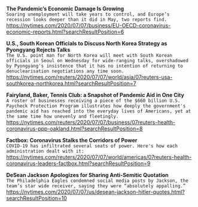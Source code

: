 **The Pandemic’s Economic Damage Is Growing**\
`Soaring unemployment will take years to control, and Europe’s recession looks deeper than it did in May, two reports find.`\
https://nytimes.com/2020/07/07/business/EU-OECD-coronavirus-economic-reports.html?searchResultPosition=6

**U.S., South Korean Officials to Discuss North Korea Strategy as Pyongyang Rejects Talks**\
`The U.S. point man for North Korea will meet with South Korean officials in Seoul on Wednesday for wide-ranging talks, overshadowed by Pyongyang's insistence that it has no intention of returning to denuclearisation negotiations any time soon.`\
https://nytimes.com/reuters/2020/07/07/world/asia/07reuters-usa-southkorea-northkorea.html?searchResultPosition=7

**Fairyland, Baker, Tennis Club: a Snapshot of Pandemic Aid in One City**\
`A roster of businesses receiving a piece of the $660 billion U.S. Paycheck Protection Program illustrates how deeply the government's pandemic aid has reached into the everyday lives of Americans, yet at the same time how unevenly and fleetingly.`\
https://nytimes.com/reuters/2020/07/07/business/07reuters-health-coronavirus-ppp-oakland.html?searchResultPosition=8

**Factbox: Coronavirus Stalks the Corridors of Power**\
`COVID-19 has infiltrated several seats of power. Here's how each administration dealt with it: `\
https://nytimes.com/reuters/2020/07/07/world/americas/07reuters-health-coronavirus-leaders-factbox.html?searchResultPosition=9

**DeSean Jackson Apologizes for Sharing Anti-Semitic Quotation**\
`The Philadelphia Eagles condemned social media posts by Jackson, the team’s star wide receiver, saying they were “absolutely appalling.”`\
https://nytimes.com/2020/07/07/us/desean-jackson-hitler-quotes.html?searchResultPosition=10

